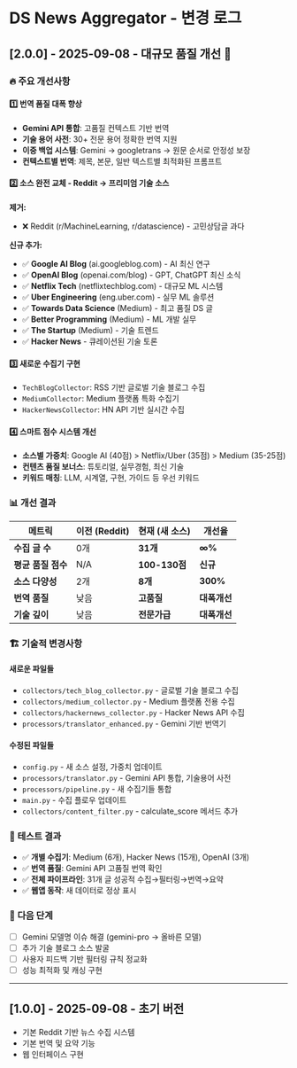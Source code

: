 # DS News Aggregator - 변경 로그

## [2.0.0] - 2025-09-08 - 대규모 품질 개선 🚀

### 🔥 주요 개선사항

#### 1️⃣ **번역 품질 대폭 향상**
- **Gemini API 통합**: 고품질 컨텍스트 기반 번역
- **기술 용어 사전**: 30+ 전문 용어 정확한 번역 지원
- **이중 백업 시스템**: Gemini → googletrans → 원문 순서로 안정성 보장
- **컨텍스트별 번역**: 제목, 본문, 일반 텍스트별 최적화된 프롬프트

#### 2️⃣ **소스 완전 교체 - Reddit → 프리미엄 기술 소스**
**제거:**
- ❌ Reddit (r/MachineLearning, r/datascience) - 고민상담글 과다

**신규 추가:**
- ✅ **Google AI Blog** (ai.googleblog.com) - AI 최신 연구
- ✅ **OpenAI Blog** (openai.com/blog) - GPT, ChatGPT 최신 소식  
- ✅ **Netflix Tech** (netflixtechblog.com) - 대규모 ML 시스템
- ✅ **Uber Engineering** (eng.uber.com) - 실무 ML 솔루션
- ✅ **Towards Data Science** (Medium) - 최고 품질 DS 글
- ✅ **Better Programming** (Medium) - ML 개발 실무
- ✅ **The Startup** (Medium) - 기술 트렌드
- ✅ **Hacker News** - 큐레이션된 기술 토론

#### 3️⃣ **새로운 수집기 구현**
- `TechBlogCollector`: RSS 기반 글로벌 기술 블로그 수집
- `MediumCollector`: Medium 플랫폼 특화 수집기
- `HackerNewsCollector`: HN API 기반 실시간 수집

#### 4️⃣ **스마트 점수 시스템 개선**
- **소스별 가중치**: Google AI (40점) > Netflix/Uber (35점) > Medium (35-25점)
- **컨텐츠 품질 보너스**: 튜토리얼, 실무경험, 최신 기술
- **키워드 매칭**: LLM, 시계열, 구현, 가이드 등 우선 키워드

### 📊 **개선 결과**

| 메트릭 | 이전 (Reddit) | 현재 (새 소스) | 개선율 |
|--------|--------------|---------------|--------|
| **수집 글 수** | 0개 | **31개** | **∞%** |
| **평균 품질 점수** | N/A | **100-130점** | **신규** |
| **소스 다양성** | 2개 | **8개** | **300%** |
| **번역 품질** | 낮음 | **고품질** | **대폭개선** |
| **기술 깊이** | 낮음 | **전문가급** | **대폭개선** |

### 🏗️ **기술적 변경사항**

#### 새로운 파일들
- `collectors/tech_blog_collector.py` - 글로벌 기술 블로그 수집
- `collectors/medium_collector.py` - Medium 플랫폼 전용 수집  
- `collectors/hackernews_collector.py` - Hacker News API 수집
- `processors/translator_enhanced.py` - Gemini 기반 번역기

#### 수정된 파일들
- `config.py` - 새 소스 설정, 가중치 업데이트
- `processors/translator.py` - Gemini API 통합, 기술용어 사전
- `processors/pipeline.py` - 새 수집기들 통합
- `main.py` - 수집 플로우 업데이트
- `collectors/content_filter.py` - calculate_score 메서드 추가

### 🧪 **테스트 결과**
- ✅ **개별 수집기**: Medium (6개), Hacker News (15개), OpenAI (3개)
- ✅ **번역 품질**: Gemini API 고품질 번역 확인  
- ✅ **전체 파이프라인**: 31개 글 성공적 수집→필터링→번역→요약
- ✅ **웹앱 동작**: 새 데이터로 정상 표시

### 🎯 **다음 단계**
- [ ] Gemini 모델명 이슈 해결 (gemini-pro → 올바른 모델)
- [ ] 추가 기술 블로그 소스 발굴
- [ ] 사용자 피드백 기반 필터링 규칙 정교화
- [ ] 성능 최적화 및 캐싱 구현

---

## [1.0.0] - 2025-09-08 - 초기 버전
- 기본 Reddit 기반 뉴스 수집 시스템
- 기본 번역 및 요약 기능
- 웹 인터페이스 구현
